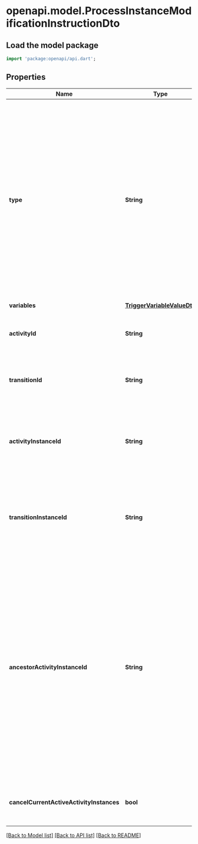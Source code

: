 # openapi.model.ProcessInstanceModificationInstructionDto

## Load the model package
```dart
import 'package:openapi/api.dart';
```

## Properties
Name | Type | Description | Notes
------------ | ------------- | ------------- | -------------
**type** | **String** | **Mandatory**. One of the following values: `cancel`, `startBeforeActivity`, `startAfterActivity`, `startTransition`.  * A cancel instruction requests cancellation of a single activity instance or all instances of one activity. * A startBeforeActivity instruction requests to enter a given activity. * A startAfterActivity instruction requests to execute the single outgoing sequence flow of a given activity. * A startTransition instruction requests to execute a specific sequence flow. | 
**variables** | [**TriggerVariableValueDto**](TriggerVariableValueDto.md) |  | [optional] 
**activityId** | **String** | Can be used with instructions of types `startTransition`. Specifies the sequence flow to start. | [optional] 
**transitionId** | **String** | Can be used with instructions of types `startTransition`. Specifies the sequence flow to start. | [optional] 
**activityInstanceId** | **String** | Can be used with instructions of type `cancel`. Specifies the activity instance to cancel. Valid values are the activity instance IDs supplied by the [Get Activity Instance request](https://docs.camunda.org/manual/7.20/reference/rest/process-instance/get-activity-instances/). | [optional] 
**transitionInstanceId** | **String** | Can be used with instructions of type `cancel`. Specifies the transition instance to cancel. Valid values are the transition instance IDs supplied by the [Get Activity Instance request](https://docs.camunda.org/manual/7.20/reference/rest/process-instance/get-activity-instances/). | [optional] 
**ancestorActivityInstanceId** | **String** | Can be used with instructions of type `startBeforeActivity`, `startAfterActivity`, and `startTransition`. Valid values are the activity instance IDs supplied by the Get Activity Instance request. If there are multiple parent activity instances of the targeted activity, this specifies the ancestor scope in which hierarchy the activity/transition is to be instantiated.  Example: When there are two instances of a subprocess and an activity contained in the subprocess is to be started, this parameter allows to specifiy under which subprocess instance the activity should be started. | [optional] 
**cancelCurrentActiveActivityInstances** | **bool** | Can be used with instructions of type cancel. Prevents the deletion of new created activity instances. | [optional] 

[[Back to Model list]](../README.md#documentation-for-models) [[Back to API list]](../README.md#documentation-for-api-endpoints) [[Back to README]](../README.md)


